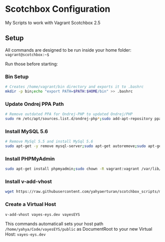 # Scotchbox Configuration
My Scripts to work with Vagrant Scotchbox 2.5

## Setup
All commands are designed to be run inside your home folder: `vagrant@scotchbox:~$ `

Run those before starting:

### Bin Setup
```bash
# Creates /home/vagrant/bin directory and exports it to .bashrc
mkdir -p bin;echo "export PATH=$PATH:$HOME/bin" >> .bashrc
```

### Update Ondrej PPA Path
```bash
# Remove outdated PPA for Ondrej-PHP to updated Ondrej/PHP
sudo rm /etc/apt/sources.list.d/ondrej-php*;sudo add-apt-repository ppa:ondrej/php;sudo apt-get update;
```
### Install MySQL 5.6
```bash
# Remove MySql 5.5 and install MySql 5.6
sudo apt-get -y remove mysql-server;sudo apt-get autoremove;sudo apt-get -y install mysql-client-5.6 mysql-client-core-5.6;sudo apt-get -y install mysql-server-5.6
```
### Install PHPMyAdmin
```bash
sudo apt-get install phpmyadmin;sudo chown -R vagrant:vagrant /var/lib/phpmyadmin/tmp/
```
### Install v-add-vhost
```bash
wget https://raw.githubusercontent.com/yahyaerturan/scotchbox_scripts/master/v-add-vhost --output-document=bin/v-add-vhost;chmod +x bin/v-add-vhost
```

### Create a Virtual Host
```bash
v-add-vhost vayes-eys.dev vayesEYS
```
This commands automaticall sets your host path `/home/yahya/Code/vayesEYS/public` as DocumentRoot to your new Virtual Host: `vayes-eys.dev`
